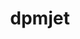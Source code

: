 ---
title: "dpmjet"
layout: cache
categories: [package, develop-2025-02-09]
meta: {"versions": ["19.3.7"], "compilers": ["gcc@=11.4.0"], "oss": ["ubuntu22.04"], "platforms": ["linux"], "targets": ["x86_64_v3"], "stacks": ["hep", "root"], "num_specs": 1, "num_specs_by_stack": {"root": 1, "hep": 1}}
spec_details: [{"hash": "wcvmb3fuyzykkhx6no2sptclqpf37aof", "compiler": "gcc@=11.4.0", "versions": ["19.3.7"], "os": "ubuntu22.04", "platform": "linux", "target": "x86_64_v3", "variants": ["build_system=makefile"], "stacks": ["root", "hep"], "size": "-", "tarball": "https://binaries.spack.io/develop-2025-02-09/build_cache/linux-ubuntu22.04-x86_64_v3/gcc-11.4.0/dpmjet-19.3.7/linux-ubuntu22.04-x86_64_v3-gcc-11.4.0-dpmjet-19.3.7-wcvmb3fuyzykkhx6no2sptclqpf37aof.spack"}]
---